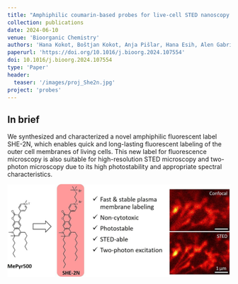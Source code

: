 ```yaml
---
title: "Amphiphilic coumarin-based probes for live-cell STED nanoscopy of plasma membrane"
collection: publications
date: 2024-06-10
venue: 'Bioorganic Chemistry'
authors: 'Hana Kokot, Boštjan Kokot, Anja Pišlar, Hana Esih, Alen Gabrič, Dunja Urbančič, Rojbin El, Iztok Urbančič, Stane Pajk'
paperurl: 'https://doi.org/10.1016/j.bioorg.2024.107554'
doi: 10.1016/j.bioorg.2024.107554
type: 'Paper'
header:
  teaser: '/images/proj_She2n.jpg'
project: 'probes'
---
```


In brief 
--------
We synthesized and characterized a novel amphiphilic fluorescent label SHE-2N, which enables quick and long-lasting fluorescent labeling of the outer cell membranes of living cells. This new label for fluorescence microscopy is also suitable for high-resolution STED microscopy and two-photon microscopy due to its high photostability and appropriate spectral characteristics.

![labelling](/images/proj_She2n2024.jpg)